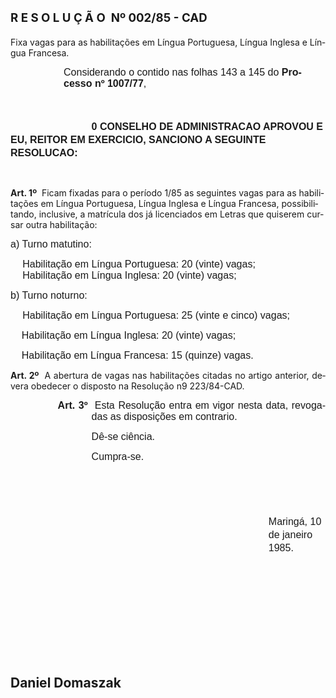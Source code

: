 <body lang=PT-BR style='tab-interval:35.4pt'>

<div class=Section1>

<h1><b><span style='font-size:14.0pt;mso-bidi-font-size:10.0pt'>R E S O L U Ç Ã
O<span style="mso-spacerun: yes">  </span>Nº 002/85 - CAD<o:p></o:p></span></b></h1>

<p class=MsoBodyTextIndent3>Fixa vagas para as habilitações em Língua
Portuguesa, Língua Inglesa e Língua Francesa.</p>

<p class=MsoNormal style='margin-left:63.8pt;tab-stops:392.4pt'><span
style='font-size:12.0pt;mso-bidi-font-size:10.0pt;font-family:Arial'>Considerando
o contido nas folhas 143 a 145 do <b>Processo nº 1007/77</b>,<o:p></o:p></span></p>

<p class=MsoNormal style='text-indent:97.2pt;line-height:150%'><span
style='font-size:12.0pt;mso-bidi-font-size:10.0pt;font-family:Arial'><![if !supportEmptyParas]>&nbsp;<![endif]><o:p></o:p></span></p>

<p class=MsoNormal style='text-indent:97.2pt;line-height:150%'><b><span
style='font-size:12.0pt;mso-bidi-font-size:10.0pt;font-family:Arial'>0 CONSELHO
DE ADMINISTRACAO APROVOU E EU, REITOR EM EXERCICIO, SANCIONO A SEGUINTE
RESOLUCAO:<o:p></o:p></span></b></p>

<p class=MsoBodyTextIndent style='margin-top:0cm'><![if !supportEmptyParas]>&nbsp;<![endif]><o:p></o:p></p>

<p class=MsoBodyTextIndent style='margin-top:0cm;line-height:normal'><b>Art. 1º</b><span
style="mso-spacerun: yes">  </span>Ficam fixadas para o período 1/85 as
seguintes vagas para as habilitações em Língua Portuguesa, Língua Inglesa e
Língua France­sa, possibilitando, inclusive, a matrícula dos já licenciados em
Letras que quiserem cursar outra habilitação:</p>

<p class=MsoNormal><span style='font-size:12.0pt;mso-bidi-font-size:10.0pt;
font-family:Arial'>a) Turno matutino:<o:p></o:p></span></p>

<p class=MsoNormal style='margin-top:0cm;margin-right:3.6pt;margin-bottom:0cm;
margin-left:7.2pt;margin-bottom:.0001pt;text-indent:7.2pt'><span
style='font-size:12.0pt;mso-bidi-font-size:10.0pt;font-family:Arial'>Habilitação
em Língua Portuguesa: 20 (vinte) vagas; <o:p></o:p></span></p>

<p class=MsoNormal style='margin-top:0cm;margin-right:3.6pt;margin-bottom:0cm;
margin-left:7.2pt;margin-bottom:.0001pt;text-indent:7.2pt'><span
style='font-size:12.0pt;mso-bidi-font-size:10.0pt;font-family:Arial'>Habilitação
em Língua Inglesa: 20 (vinte) vagas; <o:p></o:p></span></p>

<p class=MsoNormal style='margin-right:3.6pt'><span style='font-size:12.0pt;
mso-bidi-font-size:10.0pt;font-family:Arial'>b) Turno noturno:<o:p></o:p></span></p>

<p class=MsoNormal style='margin-left:14.4pt'><span style='font-size:12.0pt;
mso-bidi-font-size:10.0pt;font-family:Arial'>Habilitação em Língua Portuguesa:
25 (vinte e cinco) vagas;<o:p></o:p></span></p>

<p class=MsoNormal><span style='font-size:12.0pt;mso-bidi-font-size:10.0pt;
font-family:Arial'><span style="mso-spacerun: yes">    </span>Habilitação em
Língua Inglesa: 20 (vinte) vagas; <o:p></o:p></span></p>

<p class=MsoNormal><span style='font-size:12.0pt;mso-bidi-font-size:10.0pt;
font-family:Arial'><span style="mso-spacerun: yes">    </span>Habilitação em
Língua Francesa: 15 (quinze) vagas.<o:p></o:p></span></p>

<p class=MsoBodyTextIndent2 style='text-align:justify;line-height:normal'><b>Art.
2º</b><span style="mso-spacerun: yes">  </span>A abertura de vagas nas
habilitações citadas no artigo anterior, devera obedecer o disposto na
Resolução n9 223/84-CAD.</p>

<p class=MsoNormal style='margin-left:97.2pt;text-align:justify;text-indent:
-40.5pt'><b><span style='font-size:12.0pt;mso-bidi-font-size:10.0pt;font-family:
Arial'>Art. 3º</span></b><span style='font-size:12.0pt;mso-bidi-font-size:10.0pt;
font-family:Arial'><span style="mso-spacerun: yes">  </span>Esta Resolução
entra em vigor nesta data, revoga­das as disposições em contrario.<o:p></o:p></span></p>

<p class=MsoNormal style='margin-left:97.2pt'><span style='font-size:12.0pt;
mso-bidi-font-size:10.0pt;font-family:Arial'>Dê-se ciência.<o:p></o:p></span></p>

<p class=MsoNormal style='margin-left:97.2pt'><span style='font-size:12.0pt;
mso-bidi-font-size:10.0pt;font-family:Arial'>Cumpra-se. <o:p></o:p></span></p>

<p class=MsoNormal style='margin-left:309.6pt;line-height:150%'><span
style='font-size:12.0pt;mso-bidi-font-size:10.0pt;font-family:Arial'><![if !supportEmptyParas]>&nbsp;<![endif]><o:p></o:p></span></p>

<p class=MsoNormal style='margin-left:309.6pt;line-height:150%'><span
style='font-size:12.0pt;mso-bidi-font-size:10.0pt;font-family:Arial'><![if !supportEmptyParas]>&nbsp;<![endif]><o:p></o:p></span></p>

<p class=MsoNormal style='margin-left:309.6pt;line-height:150%'><span
style='font-size:12.0pt;mso-bidi-font-size:10.0pt;font-family:Arial'>Maringá,
10 de janeiro 1985.<o:p></o:p></span></p>

<h2 style='line-height:normal'><![if !supportEmptyParas]>&nbsp;<![endif]><o:p></o:p></h2>

<h2 style='line-height:normal'><![if !supportEmptyParas]>&nbsp;<![endif]><o:p></o:p></h2>

<h2 style='line-height:normal'><![if !supportEmptyParas]>&nbsp;<![endif]><o:p></o:p></h2>

<h2 style='line-height:normal'>Daniel Domaszak</h2>

<p class=MsoNormal style='margin-left:309.6pt;line-height:150%'><span
style='font-size:12.0pt;mso-bidi-font-size:10.0pt;font-family:Arial'><![if !supportEmptyParas]>&nbsp;<![endif]><o:p></o:p></span></p>

<p class=MsoNormal style='margin-left:309.6pt;line-height:150%'><span
style='font-size:12.0pt;mso-bidi-font-size:10.0pt;font-family:Arial'><![if !supportEmptyParas]>&nbsp;<![endif]><o:p></o:p></span></p>

<p class=MsoNormal align=center style='text-align:center'><span
style='font-size:12.0pt;mso-bidi-font-size:10.0pt;font-family:Arial'><span
style="mso-spacerun: yes"> </span><span style='mso-tab-count:2'>                       </span><o:p></o:p></span></p>

<p class=MsoNormal><span style='font-size:12.0pt;mso-bidi-font-size:10.0pt;
font-family:Arial'><span style='mso-tab-count:16'>                                                                                                                                                                                            </span><span
style='mso-tab-count:4'>                                               </span><o:p></o:p></span></p>

</div>

</body>
